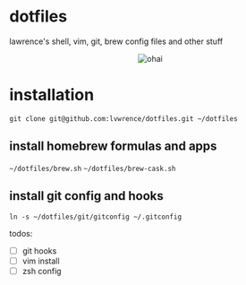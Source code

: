 # dotfiles
lawrence's shell, vim, git, brew config files and other stuff

<p align="center">
  <img src="https://camo.githubusercontent.com/54a08ab029273b65a772c2dc95d9b6e815dee22b/687474703a2f2f692e696d6775722e636f6d2f3957724b6c394c2e676966" alt="ohai">
</p>

# installation
`git clone git@github.com:lvwrence/dotfiles.git ~/dotfiles`

## install homebrew formulas and apps
`~/dotfiles/brew.sh`
`~/dotfiles/brew-cask.sh`

## install git config and hooks
`ln -s ~/dotfiles/git/gitconfig ~/.gitconfig`

todos:

- [ ] git hooks
- [ ] vim install
- [ ] zsh config
